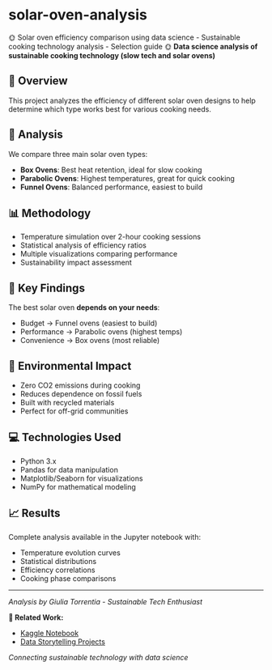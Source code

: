 # solar-oven-analysis
🌞 Solar oven efficiency comparison using data science - Sustainable cooking technology analysis - Selection guide 🌞
**Data science analysis of sustainable cooking technology (slow tech and solar ovens)**

## 🎯 Overview

This project analyzes the efficiency of different solar oven designs to help determine which type works best for various cooking needs.

## 🔬 Analysis

We compare three main solar oven types:
- **Box Ovens**: Best heat retention, ideal for slow cooking
- **Parabolic Ovens**: Highest temperatures, great for quick cooking  
- **Funnel Ovens**: Balanced performance, easiest to build

## 📊 Methodology

- Temperature simulation over 2-hour cooking sessions
- Statistical analysis of efficiency ratios
- Multiple visualizations comparing performance
- Sustainability impact assessment

## 🚀 Key Findings

The best solar oven **depends on your needs**:
- Budget → Funnel ovens (easiest to build)
- Performance → Parabolic ovens (highest temps)
- Convenience → Box ovens (most reliable)

## 🌱 Environmental Impact

- Zero CO2 emissions during cooking
- Reduces dependence on fossil fuels
- Built with recycled materials
- Perfect for off-grid communities

## 💻 Technologies Used

- Python 3.x
- Pandas for data manipulation
- Matplotlib/Seaborn for visualizations
- NumPy for mathematical modeling

## 📈 Results

Complete analysis available in the Jupyter notebook with:
- Temperature evolution curves
- Statistical distributions
- Efficiency correlations
- Cooking phase comparisons

---

*Analysis by Giulia Torrentia - Sustainable Tech Enthusiast*  

**🔗 Related Work:**
- [Kaggle Notebook](https://www.kaggle.com/giuliatorrentia/solar-oven-selection-guide)
- [Data Storytelling Projects](https://www.kaggle.com/giuliatorrentia)

*Connecting sustainable technology with data science*

